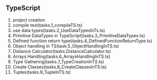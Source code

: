 TypeScript
-----------

1. project creation
2. compile test(tasks.1_compileTS.ts)
3. use data types(tasks.2_UseDataTypesInTs.ts)
4. Primitive DataTypes in TypeScript(tasks.3_PrimitiveDataTypes.ts)
5. Defined function return type(tasks.4_DefinedFunctionReturnType.ts)
6. Object handling in TS(task.5_ObjectHandlingInTS.ts)
7. Distance Calculator(tasks.DistanceCalculator.ts)
8. Arrays Handling(tasks.6_ArraysHandlingInTS.ts)
9. Type Gathering(tasks.7_TypeCreationInTS.ts)
10. Create Classes(tasks.8_CreateClassesInTS.ts)
11. Tuples(tasks.9_TupleInTS.ts)